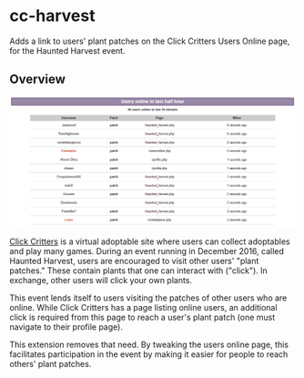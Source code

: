 # cc-harvest
Adds a link to users' plant patches on the Click Critters Users Online page, for the Haunted Harvest event.

## Overview
![ClickCritters users online page](images/online.png?raw=true)

[Click Critters](https://clickcritters.com) is a virtual adoptable site where users can collect adoptables and play many games. During an event running in December 2016, called Haunted Harvest, users are encouraged to visit other users' "plant patches." These contain plants that one can interact with ("click"). In exchange, other users will click your own plants.

This event lends itself to users visiting the patches of other users who are online. While Click Critters has a page listing online users, an additional click is required from this page to reach a user's plant patch (one must navigate to their profile page).

This extension removes that need. By tweaking the users online page, this facilitates participation in the event by making it easier for people to reach others' plant patches.